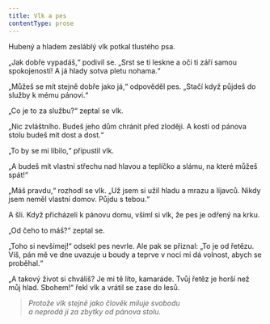```yaml
---
title: Vlk a pes
contentType: prose
---
```


<section>

Hubený a hladem zesláblý vlk potkal tlustého psa.

„Jak dobře vypadáš,“ podivil se. „Srst se ti leskne a oči ti září samou spokojeností! A já hlady sotva pletu nohama.“

„Můžeš se mít stejně dobře jako já,“ odpověděl pes. „Stačí když půjdeš do služby k mému pánovi.“

„Co je to za službu?“ zeptal se vlk.

„Nic zvláštního. Budeš jeho dům chránit před zloději. A kostí od pánova stolu budeš mít dost a dost.“

„To by se mi líbilo,“ připustil vlk.

„A budeš mít vlastní střechu nad hlavou a teplíčko a slámu, na které můžeš spát!“

„Máš pravdu,“ rozhodl se vlk. „Už jsem si užil hladu a mrazu a lijavců. Nikdy jsem neměl vlastní domov. Půjdu s tebou.“

A šli. Když přicházeli k pánovu domu, všiml si vlk, že pes je odře­ný na krku.

„Od čeho to máš?“ zeptal se.

„Toho si nevšímej!“ odsekl pes nevrle. Ale pak se přiznal: „To je od řetězu. Víš, pán mě ve dne uvazuje u boudy a teprve v noci mi dá volnost, abych se proběhal.“

„A takový život si chválíš? Je mi tě líto, kamaráde. Tvůj řetěz je horší než můj hlad. Sbohem!“ řekl vlk a vrátil se zase do lesů.

</section>

<section>

> _Protože vlk stejně jako člověk miluje svobodu  
> a neprodá ji za zbytky od pánova stolu._

</section>
